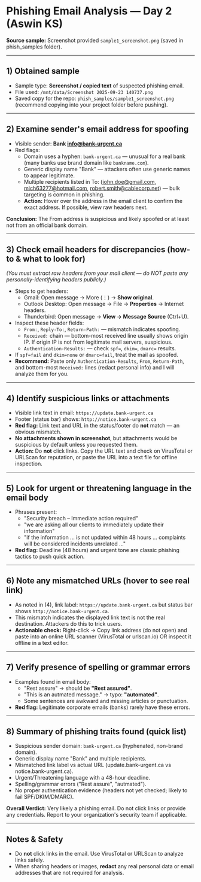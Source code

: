 # Phishing Email Analysis — Day 2 (Aswin KS)

**Source sample:** Screenshot provided `sample1_screenshot.png` (saved in phish_samples folder).

---

## 1) Obtained sample
- Sample type: **Screenshot / copied text** of suspected phishing email.
- File used: `/mnt/data/Screenshot 2025-09-23 140737.png`
- Saved copy for the repo: `phish_samples/sample1_screenshot.png` (recommend copying into your project folder before pushing).

---

## 2) Examine sender's email address for spoofing
- Visible sender: **Bank <info@bank-urgent.ca>**
- Red flags:
  - Domain uses a hyphen: `bank-urgent.ca` — unusual for a real bank (many banks use brand domain like `bankname.com`).
  - Generic display name "Bank" — attackers often use generic names to appear legitimate.
  - Multiple recipients listed in To: (john.doe@gmail.com, mich63277@hotmail.com, robert.smith@cablecorp.net) — bulk targeting is common in phishing.
  - **Action:** Hover over the address in the email client to confirm the exact address. If possible, view raw headers next.

**Conclusion:** The From address is suspicious and likely spoofed or at least not from an official bank domain.

---

## 3) Check email headers for discrepancies (how-to & what to look for)
*(You must extract raw headers from your mail client — do NOT paste any personally-identifying headers publicly.)*
- Steps to get headers:
  - Gmail: Open message → More (⋮) → **Show original**.
  - Outlook Desktop: Open message → File → **Properties** → Internet headers.
  - Thunderbird: Open message → **View → Message Source** (Ctrl+U).
- Inspect these header fields:
  - `From:`, `Reply-To:`, `Return-Path:` — mismatch indicates spoofing.
  - `Received:` chain — bottom-most received line usually shows origin IP. If origin IP is not from legitimate mail servers, suspicious.
  - `Authentication-Results:` — check `spf=`, `dkim=`, `dmarc=` results.
- If `spf=fail` and `dkim=none` or `dmarc=fail`, treat the mail as spoofed.
- **Recommend:** Paste only `Authentication-Results`, `From`, `Return-Path`, and bottom-most `Received:` lines (redact personal info) and I will analyze them for you.

---

## 4) Identify suspicious links or attachments
- Visible link text in email: `https://update.bank-urgent.ca`
- Footer (status bar) shows: `http://notice.bank-urgent.ca`
- **Red flag:** Link text and URL in the status/footer do **not** match — an obvious mismatch.
- **No attachments shown in screenshot**, but attachments would be suspicious by default unless you requested them.
- **Action:** Do **not** click links. Copy the URL text and check on VirusTotal or URLScan for reputation, or paste the URL into a text file for offline inspection.

---

## 5) Look for urgent or threatening language in the email body
- Phrases present:
  - "Security breach – Immediate action required"
  - "we are asking all our clients to immediately update their information"
  - "if the information ... is not updated within 48 hours ... complaints will be considered incidents unrelated ..."
- **Red flag:** Deadline (48 hours) and urgent tone are classic phishing tactics to push quick action.

---

## 6) Note any mismatched URLs (hover to see real link)
- As noted in (4), link label: `https://update.bank-urgent.ca` but status bar shows `http://notice.bank-urgent.ca`.
- This mismatch indicates the displayed link text is not the real destination. Attackers do this to trick users.
- **Actionable check:** Right-click → Copy link address (do not open) and paste into an online URL scanner (VirusTotal or urlscan.io) OR inspect it offline in a text editor.

---

## 7) Verify presence of spelling or grammar errors
- Examples found in email body:
  - "Rest assure" → should be **"Rest assured"**.
  - "This is an autmated message." → typo: **"automated"**.
  - Some sentences are awkward and missing articles or punctuation.
- **Red flag:** Legitimate corporate emails (banks) rarely have these errors.

---

## 8) Summary of phishing traits found (quick list)
- Suspicious sender domain: `bank-urgent.ca` (hyphenated, non-brand domain).  
- Generic display name "Bank" and multiple recipients.  
- Mismatched link label vs actual URL (update.bank-urgent.ca vs notice.bank-urgent.ca).  
- Urgent/Threatening language with a 48-hour deadline.  
- Spelling/grammar errors ("Rest assure", "autmated").  
- No proper authentication evidence (headers not yet checked; likely to fail SPF/DKIM/DMARC).

**Overall Verdict:** Very likely a phishing email. Do not click links or provide any credentials. Report to your organization's security team if applicable.

---



## Notes & Safety
- Do **not** click links in the email. Use VirusTotal or URLScan to analyze links safely.  
- When sharing headers or images, **redact** any real personal data or email addresses that are not required for analysis.

